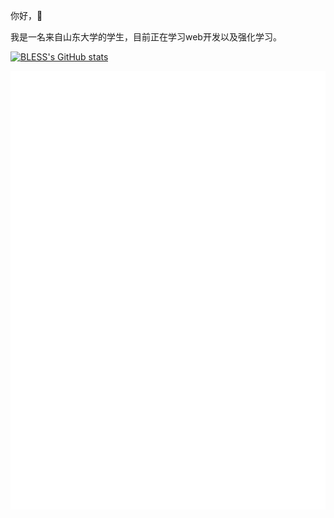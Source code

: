 你好，:wave:

我是一名来自山东大学的学生，目前正在学习web开发以及强化学习。

[![BLESS's GitHub stats](https://github-readme-stats.vercel.app/api?username=Heironghuncheng)](https://github.com/anuraghazra/github-readme-stats)

![metrics](./github-metrics.svg)

